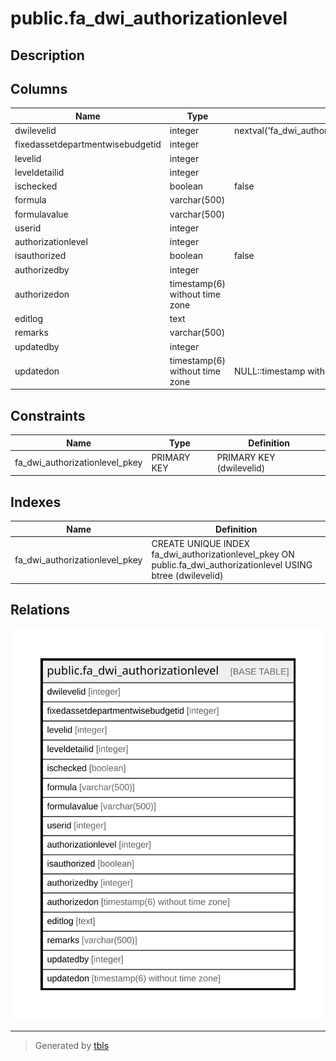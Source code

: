 # public.fa_dwi_authorizationlevel

## Description

## Columns

| Name | Type | Default | Nullable | Children | Parents | Comment |
| ---- | ---- | ------- | -------- | -------- | ------- | ------- |
| dwilevelid | integer | nextval('fa_dwi_authorizationlevel_dwilevelid_seq'::regclass) | false |  |  |  |
| fixedassetdepartmentwisebudgetid | integer |  | true |  |  |  |
| levelid | integer |  | true |  |  |  |
| leveldetailid | integer |  | true |  |  |  |
| ischecked | boolean | false | true |  |  |  |
| formula | varchar(500) |  | true |  |  |  |
| formulavalue | varchar(500) |  | true |  |  |  |
| userid | integer |  | true |  |  |  |
| authorizationlevel | integer |  | true |  |  |  |
| isauthorized | boolean | false | true |  |  |  |
| authorizedby | integer |  | true |  |  |  |
| authorizedon | timestamp(6) without time zone |  | true |  |  |  |
| editlog | text |  | true |  |  |  |
| remarks | varchar(500) |  | true |  |  |  |
| updatedby | integer |  | true |  |  |  |
| updatedon | timestamp(6) without time zone | NULL::timestamp without time zone | true |  |  |  |

## Constraints

| Name | Type | Definition |
| ---- | ---- | ---------- |
| fa_dwi_authorizationlevel_pkey | PRIMARY KEY | PRIMARY KEY (dwilevelid) |

## Indexes

| Name | Definition |
| ---- | ---------- |
| fa_dwi_authorizationlevel_pkey | CREATE UNIQUE INDEX fa_dwi_authorizationlevel_pkey ON public.fa_dwi_authorizationlevel USING btree (dwilevelid) |

## Relations

![er](public.fa_dwi_authorizationlevel.svg)

---

> Generated by [tbls](https://github.com/k1LoW/tbls)
